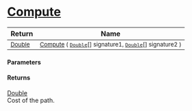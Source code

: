 # [Compute](./Dtw--Compute.md)



| Return | Name | 
| --- | --- | 
| <sub>[Double](https://docs.microsoft.com/en-us/dotnet/api/System.Double)</sub> | <sub>[Compute](./Dtw--Compute.md) ( [`Double`](https://docs.microsoft.com/en-us/dotnet/api/System.Double)[] signature1, [`Double`](https://docs.microsoft.com/en-us/dotnet/api/System.Double)[] signature2 )</sub> | 


#### Parameters

#### Returns
[Double](https://docs.microsoft.com/en-us/dotnet/api/System.Double)<br>
Cost of the path.